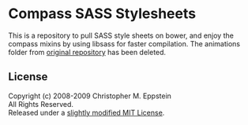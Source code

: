 # Compass SASS Stylesheets
This is a repository to pull SASS style sheets on bower, and enjoy the compass mixins by using libsass for faster compilation.
The animations folder from [original repository](https://github.com/chriseppstein/compass.git) has been deleted.

## License
Copyright (c) 2008-2009 Christopher M. Eppstein<br>
All Rights Reserved.<br>
Released under a [slightly modified MIT License](compass/blob/stable/LICENSE.markdown).
